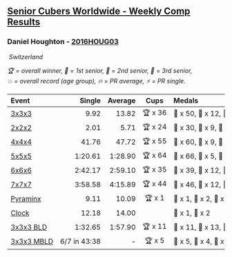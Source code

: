 <style>table {white-space: nowrap;}</style>
<link rel="stylesheet" type="text/css" href="/scw-comp/css/flags.css" />

## [Senior Cubers Worldwide - Weekly Comp Results](/scw-comp/results/)
### Daniel Houghton - [2016HOUG03](https://www.worldcubeassociation.org/persons/2016HOUG03)

<i class="flag flag-CH" />&nbsp;Switzerland

<span style="white-space: nowrap;">🏆 = overall winner</span>, <span style="white-space: nowrap;">🥇 = 1st senior</span>, <span style="white-space: nowrap;">🥈 = 2nd senior</span>, <span style="white-space: nowrap;">🥉 = 3rd senior</span>, <span style="white-space: nowrap;">💥 = overall record (age group)</span>, <span style="white-space: nowrap;">🔥 = PR average</span>, <span style="white-space: nowrap;">⚡ = PR single</span>.

| Event | Single | Average | Cups | Medals | Achievements|
| :-- | --: | --: | :--: | :-- | :-- |
| [3x3x3](333.md) | 9.92 | 13.82 | 🏆 x 36 | 🥇 x 50, 🥈 x 12, 🥉 x 7 | 🔥 x 9, ⚡ x 7 |
| [2x2x2](222.md) | 2.01 | 5.71 | 🏆 x 24 | 🥇 x 30, 🥈 x 9, 🥉 x 6 | 🔥 x 4, ⚡ x 6 |
| [4x4x4](444.md) | 41.76 | 47.72 | 🏆 x 55 | 🥇 x 60, 🥈 x 9, 🥉 x 2 | 💥 x 1, 🔥 x 7, ⚡ x 5 |
| [5x5x5](555.md) | 1:20.61 | 1:28.90 | 🏆 x 64 | 🥇 x 66, 🥈 x 5, 🥉 x 1 | 💥 x 2, 🔥 x 10, ⚡ x 7 |
| [6x6x6](666.md) | 2:42.17 | 2:59.10 | 🏆 x 35 | 🥇 x 39, 🥈 x 12, 🥉 x 13 | 🔥 x 10, ⚡ x 12 |
| [7x7x7](777.md) | 3:58.58 | 4:15.89 | 🏆 x 44 | 🥇 x 46, 🥈 x 12, 🥉 x 5 | 💥 x 1, 🔥 x 14, ⚡ x 10 |
| [Pyraminx](pyram.md) | 9.11 | 10.09 | 🏆 x 1 | 🥇 x 1, 🥈 x 2, 🥉 x 3 | 🔥 x 6, ⚡ x 7 |
| [Clock](clock.md) | 12.18 | 14.00 |  | 🥈 x 1, 🥉 x 2 | 🔥 x 6, ⚡ x 7 |
| [3x3x3 BLD](333bf.md) | 1:32.65 | 1:57.90 | 🏆 x 11 | 🥇 x 11, 🥈 x 13, 🥉 x 9 | 🔥 x 4, ⚡ x 10 |
| [3x3x3 MBLD](333mbf.md) | 6/7 in 43:38 | - | 🏆 x 5 | 🥇 x 5, 🥈 x 4, 🥉 x 2 | ⚡ x 7 |

<!-- Global site tag (gtag.js) - Google Analytics -->
<script async src="https://www.googletagmanager.com/gtag/js?id=UA-86348435-3"></script>
<script>window.dataLayer = window.dataLayer || []; function gtag() {dataLayer.push(arguments);} gtag('js', new Date()); gtag('config', 'UA-86348435-3');</script>
